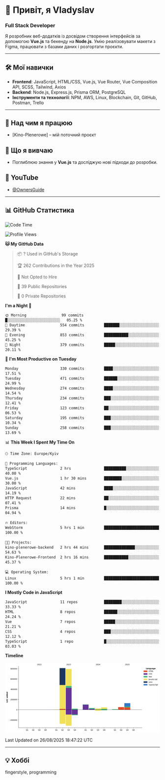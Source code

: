 # 👋 Привіт, я Vladyslav  
### Full Stack Developer  

Я розробник веб-додатків із досвідом створення інтерфейсів за допомогою **Vue.js** та бекенду на **Node.js**. Умію реалізовувати макети з Figma, працювати з базами даних і розгортати проєкти.

---

## 🛠 Мої навички  
- **Frontend**: JavaScript, HTML/CSS, Vue.js, Vue Router, Vue Composition API, SCSS, Tailwind, Axios  
- **Backend**: Node.js, Express.js, Prisma ORM, PostgreSQL  
- **Інструменти та технології**: NPM, AWS, Linux, Blockchain, Git, GitHub, Postman, Trello  

---

## 🔭 Над чим я працюю  
- [Kino-Plenerowe] – мій поточний проєкт

## 🌱 Що я вивчаю  
- Поглиблюю знання у **Vue.js** та досліджую нові підходи до розробки.

## 🎥 YouTube  
- [@OwnersGuide](https://www.youtube.com/@OwnersGuide-)
  
---

## 📊 GitHub Статистика  
<!--START_SECTION:waka-->
![Code Time](http://img.shields.io/badge/Code%20Time-78%20hrs%2033%20mins-blue)

![Profile Views](http://img.shields.io/badge/Profile%20Views-11-blue)

**🐱 My GitHub Data** 

> 📦 ? Used in GitHub's Storage 
 > 
> 🏆 262 Contributions in the Year 2025
 > 
> 🚫 Not Opted to Hire
 > 
> 📜 39 Public Repositories 
 > 
> 🔑 0 Private Repositories 
 > 
**I'm a Night 🦉** 

```text
🌞 Morning                99 commits          █░░░░░░░░░░░░░░░░░░░░░░░░   05.25 % 
🌆 Daytime                554 commits         ███████░░░░░░░░░░░░░░░░░░   29.39 % 
🌃 Evening                853 commits         ███████████░░░░░░░░░░░░░░   45.25 % 
🌙 Night                  379 commits         █████░░░░░░░░░░░░░░░░░░░░   20.11 % 
```
📅 **I'm Most Productive on Tuesday** 

```text
Monday                   330 commits         ████░░░░░░░░░░░░░░░░░░░░░   17.51 % 
Tuesday                  471 commits         ██████░░░░░░░░░░░░░░░░░░░   24.99 % 
Wednesday                274 commits         ████░░░░░░░░░░░░░░░░░░░░░   14.54 % 
Thursday                 234 commits         ███░░░░░░░░░░░░░░░░░░░░░░   12.41 % 
Friday                   123 commits         ██░░░░░░░░░░░░░░░░░░░░░░░   06.53 % 
Saturday                 195 commits         ███░░░░░░░░░░░░░░░░░░░░░░   10.34 % 
Sunday                   258 commits         ███░░░░░░░░░░░░░░░░░░░░░░   13.69 % 
```


📊 **This Week I Spent My Time On** 

```text
🕑︎ Time Zone: Europe/Kyiv

💬 Programming Languages: 
TypeScript               2 hrs               ██████████░░░░░░░░░░░░░░░   40.00 % 
Vue.js                   1 hr 30 mins        ████████░░░░░░░░░░░░░░░░░   30.00 % 
JavaScript               42 mins             ████░░░░░░░░░░░░░░░░░░░░░   14.19 % 
HTTP Request             22 mins             ██░░░░░░░░░░░░░░░░░░░░░░░   07.41 % 
Prisma                   14 mins             █░░░░░░░░░░░░░░░░░░░░░░░░   04.94 % 

🔥 Editors: 
WebStorm                 5 hrs 1 min         █████████████████████████   100.00 % 

🐱‍💻 Projects: 
kino-plenerowe-backend   2 hrs 44 mins       ██████████████░░░░░░░░░░░   54.63 % 
Kino-Plenerowe-Frontend  2 hrs 16 mins       ███████████░░░░░░░░░░░░░░   45.37 % 

💻 Operating System: 
Linux                    5 hrs 1 min         █████████████████████████   100.00 % 
```

**I Mostly Code in JavaScript** 

```text
JavaScript               11 repos            ████████░░░░░░░░░░░░░░░░░   33.33 % 
HTML                     8 repos             ██████░░░░░░░░░░░░░░░░░░░   24.24 % 
Vue                      7 repos             █████░░░░░░░░░░░░░░░░░░░░   21.21 % 
CSS                      4 repos             ███░░░░░░░░░░░░░░░░░░░░░░   12.12 % 
TypeScript               1 repo              █░░░░░░░░░░░░░░░░░░░░░░░░   03.03 % 
```



**Timeline**

![Lines of Code chart](https://raw.githubusercontent.com/owner6/owner6/main/assets/bar_graph.png)


 Last Updated on 26/08/2025 18:47:22 UTC
<!--END_SECTION:waka-->




---

## 💡 Хоббі  
fingerstyle, programming  

